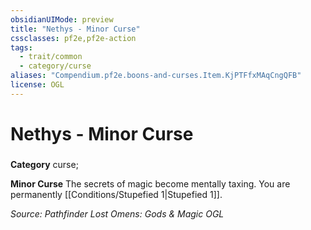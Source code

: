 ```yaml
---
obsidianUIMode: preview
title: "Nethys - Minor Curse"
cssclasses: pf2e,pf2e-action
tags:
  - trait/common
  - category/curse
aliases: "Compendium.pf2e.boons-and-curses.Item.KjPTFfxMAqCngQFB"
license: OGL
---
```

# Nethys - Minor Curse

### 

**Category** curse; 




**Minor Curse** The secrets of magic become mentally taxing. You are permanently [[Conditions/Stupefied 1|Stupefied 1]].

*Source: Pathfinder Lost Omens: Gods & Magic*
*OGL*